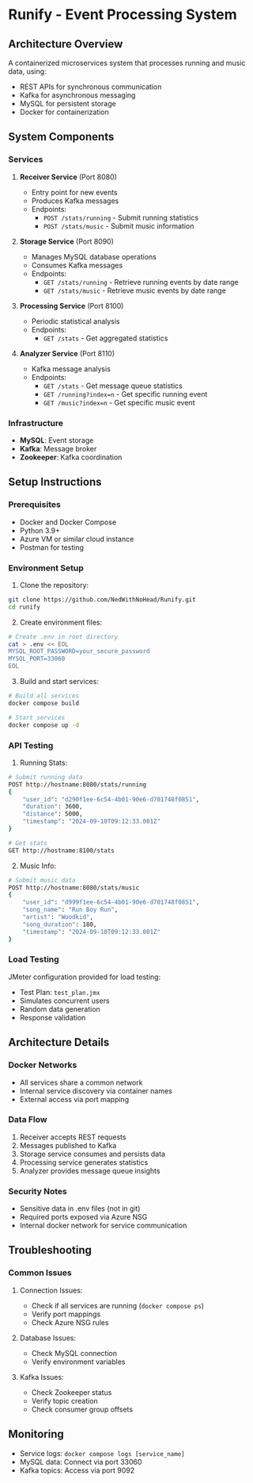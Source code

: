 # Runify - Event Processing System

## Architecture Overview
A containerized microservices system that processes running and music data, using:
- REST APIs for synchronous communication
- Kafka for asynchronous messaging
- MySQL for persistent storage
- Docker for containerization

## System Components

### Services
1. **Receiver Service** (Port 8080)
   - Entry point for new events
   - Produces Kafka messages
   - Endpoints:
     - `POST /stats/running` - Submit running statistics
     - `POST /stats/music` - Submit music information

2. **Storage Service** (Port 8090)
   - Manages MySQL database operations
   - Consumes Kafka messages
   - Endpoints:
     - `GET /stats/running` - Retrieve running events by date range
     - `GET /stats/music` - Retrieve music events by date range

3. **Processing Service** (Port 8100)
   - Periodic statistical analysis
   - Endpoints:
     - `GET /stats` - Get aggregated statistics

4. **Analyzer Service** (Port 8110)
   - Kafka message analysis
   - Endpoints:
     - `GET /stats` - Get message queue statistics
     - `GET /running?index=n` - Get specific running event
     - `GET /music?index=n` - Get specific music event

### Infrastructure
- **MySQL**: Event storage
- **Kafka**: Message broker
- **Zookeeper**: Kafka coordination

## Setup Instructions

### Prerequisites
- Docker and Docker Compose
- Python 3.9+
- Azure VM or similar cloud instance
- Postman for testing

### Environment Setup
1. Clone the repository:
```bash
git clone https://github.com/NedWithNoHead/Runify.git
cd runify
```

2. Create environment files:
```bash
# Create .env in root directory
cat > .env << EOL
MYSQL_ROOT_PASSWORD=your_secure_password
MYSQL_PORT=33060
EOL
```

3. Build and start services:
```bash
# Build all services
docker compose build

# Start services
docker compose up -d
```

### API Testing

1. Running Stats:
```bash
# Submit running data
POST http://hostname:8080/stats/running
{
    "user_id": "d290f1ee-6c54-4b01-90e6-d701748f0851",
    "duration": 3600,
    "distance": 5000,
    "timestamp": "2024-09-10T09:12:33.001Z"
}

# Get stats
GET http://hostname:8100/stats
```

2. Music Info:
```bash
# Submit music data
POST http://hostname:8080/stats/music
{
    "user_id": "d999f1ee-6c54-4b01-90e6-d701748f0851",
    "song_name": "Run Boy Run",
    "artist": "Woodkid",
    "song_duration": 180,
    "timestamp": "2024-09-10T09:12:33.001Z"
}
```

### Load Testing
JMeter configuration provided for load testing:
- Test Plan: `test_plan.jmx`
- Simulates concurrent users
- Random data generation
- Response validation

## Architecture Details

### Docker Networks
- All services share a common network
- Internal service discovery via container names
- External access via port mapping

### Data Flow
1. Receiver accepts REST requests
2. Messages published to Kafka
3. Storage service consumes and persists data
4. Processing service generates statistics
5. Analyzer provides message queue insights

### Security Notes
- Sensitive data in .env files (not in git)
- Required ports exposed via Azure NSG
- Internal docker network for service communication

## Troubleshooting

### Common Issues
1. Connection Issues:
   - Check if all services are running (`docker compose ps`)
   - Verify port mappings
   - Check Azure NSG rules

2. Database Issues:
   - Check MySQL connection
   - Verify environment variables

3. Kafka Issues:
   - Check Zookeeper status
   - Verify topic creation
   - Check consumer group offsets

## Monitoring
- Service logs: `docker compose logs [service_name]`
- MySQL data: Connect via port 33060
- Kafka topics: Access via port 9092